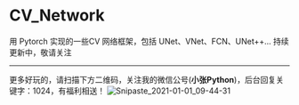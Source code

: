 # CV_Network
用 Pytorch 实现的一些CV 网络框架，包括 UNet、VNet、FCN、UNet++... 持续更新中，敬请关注

---
更多好玩的，请扫描下方二维码，关注我的微信公号(**小张Python**)，后台回复关键字：1024，有福利相送！
![Snipaste_2021-01-01_09-44-31](https://images.zeroingpython.top/img/Snipaste_2021-01-01_09-44-31.png)
